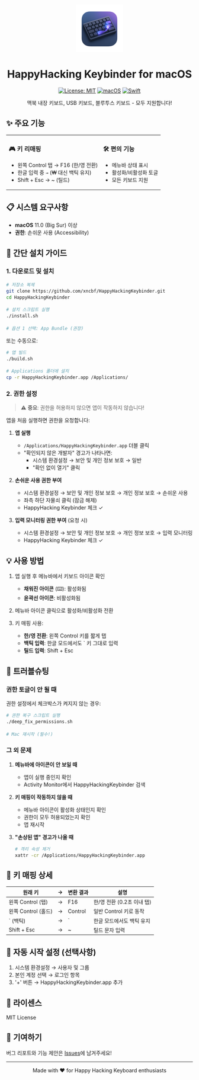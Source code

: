<div align="center">
  <img src="icon.png" alt="HappyHacking Keybinder" width="128" height="128">
  
  # HappyHacking Keybinder for macOS
  
  [![License: MIT](https://img.shields.io/badge/License-MIT-yellow.svg)](https://opensource.org/licenses/MIT)
  [![macOS](https://img.shields.io/badge/macOS-11.0+-blue.svg)](https://www.apple.com/macos/)
  [![Swift](https://img.shields.io/badge/Swift-5.0+-orange.svg)](https://swift.org/)
  
  맥북 내장 키보드, USB 키보드, 블루투스 키보드 - 모두 지원합니다!
</div>

## ✨ 주요 기능

<table>
<tr>
<td>

### 🎮 키 리매핑
- 왼쪽 Control 탭 → F16 (한/영 전환)
- 한글 입력 중 ` → ` (₩ 대신 백틱 유지)
- Shift + Esc → ~ (틸드)

</td>
<td>

### 🛠 편의 기능
- 메뉴바 상태 표시
- 활성화/비활성화 토글
- 모든 키보드 지원

</td>
</tr>
</table>

## 📋 시스템 요구사항

- **macOS** 11.0 (Big Sur) 이상
- **권한**: 손쉬운 사용 (Accessibility)

## 🚀 간단 설치 가이드

### 1. 다운로드 및 설치

```bash
# 저장소 복제
git clone https://github.com/xncbf/HappyHackingKeybinder.git
cd HappyHackingKeybinder

# 설치 스크립트 실행
./install.sh

# 옵션 1 선택: App Bundle (권장)
```

또는 수동으로:
```bash
# 앱 빌드
./build.sh

# Applications 폴더에 설치
cp -r HappyHackingKeybinder.app /Applications/
```

### 2. 권한 설정

> ⚠️ **중요**: 권한을 허용하지 않으면 앱이 작동하지 않습니다!

앱을 처음 실행하면 권한을 요청합니다:

1. **앱 실행**
   - `/Applications/HappyHackingKeybinder.app` 더블 클릭
   - "확인되지 않은 개발자" 경고가 나타나면:
     - 시스템 환경설정 → 보안 및 개인 정보 보호 → 일반
     - "확인 없이 열기" 클릭

2. **손쉬운 사용 권한 부여**
   - 시스템 환경설정 → 보안 및 개인 정보 보호 → 개인 정보 보호 → 손쉬운 사용
   - 좌측 하단 자물쇠 클릭 (잠금 해제)
   - HappyHacking Keybinder 체크 ✓

3. **입력 모니터링 권한 부여** (요청 시)
   - 시스템 환경설정 → 보안 및 개인 정보 보호 → 개인 정보 보호 → 입력 모니터링
   - HappyHacking Keybinder 체크 ✓

## 💡 사용 방법

1. 앱 실행 후 메뉴바에서 키보드 아이콘 확인
   - **채워진 아이콘** (⌨️): 활성화됨
   - **윤곽선 아이콘**: 비활성화됨

2. 메뉴바 아이콘 클릭으로 활성화/비활성화 전환

3. 키 매핑 사용:
   - **한/영 전환**: 왼쪽 Control 키를 짧게 탭
   - **백틱 입력**: 한글 모드에서도 ` 키 그대로 입력
   - **틸드 입력**: Shift + Esc

## 🔧 트러블슈팅

### 권한 토글이 안 될 때

권한 설정에서 체크박스가 켜지지 않는 경우:

```bash
# 권한 복구 스크립트 실행
./deep_fix_permissions.sh

# Mac 재시작 (필수!)
```

### 그 외 문제

1. **메뉴바에 아이콘이 안 보일 때**
   - 앱이 실행 중인지 확인
   - Activity Monitor에서 HappyHackingKeybinder 검색

2. **키 매핑이 작동하지 않을 때**
   - 메뉴바 아이콘이 활성화 상태인지 확인
   - 권한이 모두 허용되었는지 확인
   - 앱 재시작

3. **"손상된 앱" 경고가 나올 때**
   ```bash
   # 격리 속성 제거
   xattr -cr /Applications/HappyHackingKeybinder.app
   ```

## 📝 키 매핑 상세

| 원래 키 | → | 변환 결과 | 설명 |
|---------|---|-----------|------|
| 왼쪽 Control (탭) | → | F16 | 한/영 전환 (0.2초 이내 탭) |
| 왼쪽 Control (홀드) | → | Control | 일반 Control 키로 동작 |
| ` (백틱) | → | ` | 한글 모드에서도 백틱 유지 |
| Shift + Esc | → | ~ | 틸드 문자 입력 |

## 🚨 자동 시작 설정 (선택사항)

1. 시스템 환경설정 → 사용자 및 그룹
2. 본인 계정 선택 → 로그인 항목
3. '+' 버튼 → HappyHackingKeybinder.app 추가

## 📜 라이센스

MIT License

## 🤝 기여하기

버그 리포트와 기능 제안은 [Issues](https://github.com/xncbf/HappyHackingKeybinder/issues)에 남겨주세요!

---

<div align="center">
  Made with ❤️ for Happy Hacking Keyboard enthusiasts
</div>
